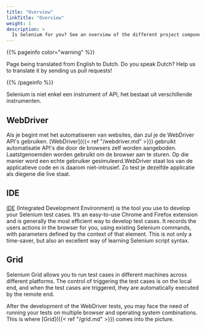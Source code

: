 ```yaml
---
title: "Overview"
linkTitle: "Overview"
weight: 1
description: >
  Is Selenium for you? See an overview of the different project components.
---
```


{{% pageinfo color="warning" %}}
<p class="lead">
   <i class="fas fa-language display-4"></i> 
   Page being translated from 
   English to Dutch. Do you speak Dutch? Help us to translate
   it by sending us pull requests!
</p>
{{% /pageinfo %}}

Selenium is niet enkel een instrument of API,
het bestaat uit verschillende instrumenten.

## WebDriver

Als je begint met het automatiseren van websites, dan zul je de WebDriver
API's gebruiken. [WebDriver]({{< ref "/webdriver.md" >}})
gebruikt automatisatie API's die door de browsers zelf
worden aangeboden. Laatstgenoemden worden gebruikt om de browser aan te sturen. Op die 
manier word een echte gebruiker gesimuleerd.WebDriver staat los van de applicatieve 
code en is daarom niet-intrusief. Zo test je dezelfde applicatie als diegene die live staat.

## IDE

[IDE](https://selenium.dev/selenium-ide) (Integrated Development Environment) 
is the tool you use to develop your Selenium test cases. It’s an easy-to-use Chrome 
and Firefox extension and is generally the most efficient way to develop 
test cases. It records the users actions in the browser for you, using 
existing Selenium commands, with parameters defined by the context of 
that element. This is not only a time-saver, but also an excellent way 
of learning Selenium script syntax.


## Grid

Selenium Grid allows you to run test cases in different 
machines across different platforms. The control of 
triggering the test cases is on the local end, and 
when the test cases are triggered, they are automatically 
executed by the remote end.

After the development of the WebDriver tests, you may face 
the need of running your tests on multiple browser and 
operating system combinations.
This is where [Grid]({{< ref "/grid.md" >}}) comes into the picture.

